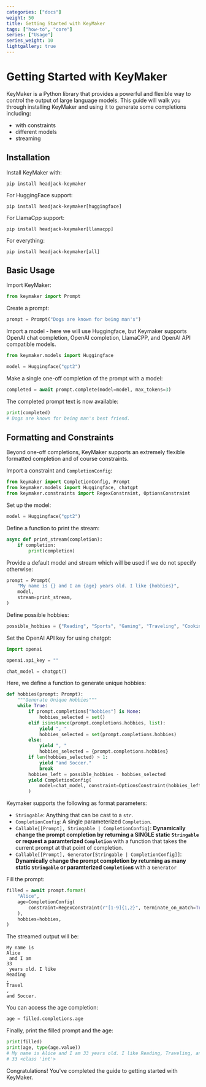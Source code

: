 ```yaml
---
categories: ["docs"]
weight: 50
title: Getting Started with KeyMaker
tags: ["how-to", "core"]
series: ["Usage"]
series_weight: 10
lightgallery: true
---
```

# Getting Started with KeyMaker

KeyMaker is a Python library that provides a powerful and flexible way to control the output of large language models. This guide will walk you through installing KeyMaker and using it to generate some completions including:
  - with constraints
  - different models
  - streaming

## Installation

Install KeyMaker with:

```shell
pip install headjack-keymaker
```

For HuggingFace support:

```shell
pip install headjack-keymaker[huggingface] 
```

For LlamaCpp support:

```shell
pip install headjack-keymaker[llamacpp]
```

For everything:

```shell
pip install headjack-keymaker[all]
```

## Basic Usage

Import KeyMaker:

```python
from keymaker import Prompt
```

Create a prompt:

```python 
prompt = Prompt("Dogs are known for being man's")
```

Import a model - here we will use Huggingface, but Keymaker supports OpenAI chat completion, OpenAI completion, LlamaCPP, and OpenAI API compatible models.

```python
from keymaker.models import Huggingface

model = Huggingface("gpt2")
```

Make a single one-off completion of the prompt with a model:

```python
completed = await prompt.complete(model=model, max_tokens=3)
```

The completed prompt text is now available:

```python
print(completed)
# Dogs are known for being man's best friend.
```

## Formatting and Constraints

Beyond one-off completions, KeyMaker supports an extremely flexible formatted completion and of course constraints.

Import a constraint and `CompletionConfig`:

```python
from keymaker import CompletionConfig, Prompt
from keymaker.models import Huggingface, chatgpt
from keymaker.constraints import RegexConstraint, OptionsConstraint
```

Set up the model:

```python
model = Huggingface("gpt2")
```

Define a function to print the stream:

```python
async def print_stream(completion):
    if completion:
        print(completion)
```

Provide a default model and stream which will be used if we do not specify otherwise:

```python
prompt = Prompt(
    "My name is {} and I am {age} years old. I like {hobbies}",
    model, 
    stream=print_stream,
)
```

Define possible hobbies:

```python
possible_hobbies = {"Reading", "Sports", "Gaming", "Traveling", "Cooking"}
```

Set the OpenAI API key for using chatgpt:

```python
import openai

openai.api_key = ""

chat_model = chatgpt()
```

Here, we define a function to generate unique hobbies:

```python
def hobbies(prompt: Prompt):
    """Generate Unique Hobbies"""
    while True:
        if prompt.completions["hobbies"] is None:
            hobbies_selected = set()
        elif isinstance(prompt.completions.hobbies, list):
            yield ", "
            hobbies_selected = set(prompt.completions.hobbies)
        else:
            yield ", "
            hobbies_selected = {prompt.completions.hobbies}
        if len(hobbies_selected) > 1:
            yield "and Soccer."
            break
        hobbies_left = possible_hobbies - hobbies_selected
        yield CompletionConfig(
            model=chat_model, constraint=OptionsConstraint(hobbies_left)
        )
```

Keymaker supports the following as format parameters:
- `Stringable`: Anything that can be cast to a `str`.
- `CompletionConfig`: A single parameterized `Completion`.
- `Callable[[Prompt], Stringable | CompletionConfig]`: **Dynamically change the prompt completion by returning a SINGLE static `Stringable` or request a paramterized `Completion`** with a function that takes the current prompt at that point of completion.
- `Callable[[Prompt], Generator[Stringable | CompletionConfig]]`: **Dynamically change the prompt completion by returning as many static `Stringable` or paramterized `Completion`s** with a `Generator`


Fill the prompt:

```python
filled = await prompt.format(
    "Alice",
    age=CompletionConfig(
        constraint=RegexConstraint(r"[1-9]{1,2}", terminate_on_match=True), map_fn=int
    ),
    hobbies=hobbies,
)
```

The streamed output will be:

```shell
My name is 
Alice
 and I am 
33
 years old. I like 
Reading
, 
Travel
, 
and Soccer.
```

You can access the age completion:

```python
age = filled.completions.age
```

Finally, print the filled prompt and the age:

```python
print(filled)
print(age, type(age.value))
# My name is Alice and I am 33 years old. I like Reading, Traveling, and Soccer.
# 33 <class 'int'>
```

Congratulations! You've completed the guide to getting started with KeyMaker.
